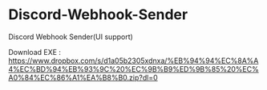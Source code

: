 # Discord-Webhook-Sender
Discord Webhook Sender(UI support)

Download EXE : https://www.dropbox.com/s/d1a05b2305xdnxa/%EB%94%94%EC%8A%A4%EC%BD%94%EB%93%9C%20%EC%9B%B9%ED%9B%85%20%EC%A0%84%EC%86%A1%EA%B8%B0.zip?dl=0
